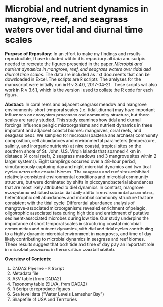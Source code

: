 # Microbial and nutrient dynamics in mangrove, reef, and seagrass waters over tidal and diurnal time scales

**Purpose of Repository**: In an effort to make my findings and results reproducible, I have included within this repository all data and scripts needed to recreate the figures presented in the paper, _Microbial and nutrient dynamics in mangrove, reef, and seagrass waters over tidal and diurnal time scales_. The data are included as .txt documents that can be downloaded in Excel. The scripts are R scripts. The analyses for the manuscript were initially run in R v 3.4.0, 2017-04-21. These scripts will also work in R v 3.6.1, which is the version I used to collate the R code for each figure.

**Abstract**: In coral reefs and adjacent seagrass meadow and mangrove environments, short temporal scales (i.e. tidal, diurnal) may have important influences on ecosystem processes and community structure, but these scales are rarely studied. This study examines how tidal and diurnal forcings influence pelagic microorganisms and nutrient dynamics in three important and adjacent coastal biomes: mangroves, coral reefs, and seagrass beds. We sampled for microbial (bacteria and archaea) community composition, cell abundances and environmental parameters (temperature, salinity, and inorganic nutrients) at nine coastal, tropical sites on the southern shore of St. John, U.S. Virgin Islands that spanned 4 km in distance (4 coral reefs, 2 seagrass meadows and 3 mangrove sites within 2 larger systems). Eight samplings occurred over a 48-hour period, simultaneously capturing day and night microbial dynamics and two tidal cycles across the coastal biomes. The seagrass and reef sites exhibited relatively consistent environmental conditions and microbial community structure, but were dominated by shifts in picocyanobacterial abundances that are most likely attributed to diel dynamics. In contrast, mangrove ecosystems exhibited substantial daily shifts in environmental parameters, heterotrophic cell abundances and microbial community structure that are consistent with the tidal cycle. Differential abundance analysis of mangrove-associated microorganisms revealed enrichment of pelagic, oligotrophic associated taxa during high tide and enrichment of putative sediment-associated microbes during low tide. Our study underpins the importance of short temporal scales in structuring coastal microbial communities and nutrient dynamics, with diel and tidal cycles contributing to a highly dynamic microbial environment in mangroves, and time of day likely contributing to microbial dynamics in seagrass and reef biomes. These results suggest that both tide and time of day play an important role in microbial processes in these critical coastal habitats.

**Overview of Contents**:
1. DADA2 Pipeline - R Script
2. Metadata file
3. ASV table (from DADA2)
4. Taxonomy table (SILVA, from DADA2)
5. R Script to reproduce figures
6. Sea level data ("Water Levels Lameshur Bay")
7. Shapefile of USA and Territories
